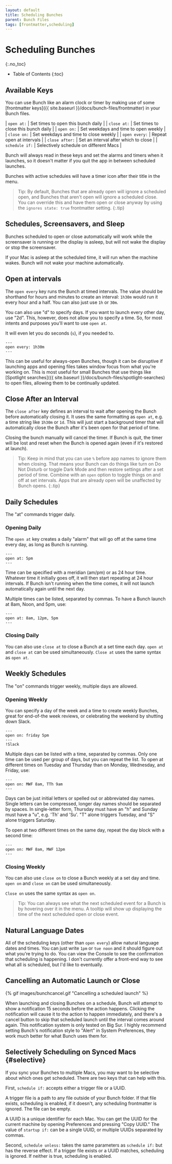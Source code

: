 ```yaml
---
layout: default
title: Scheduling Bunches
parent: Bunch Files
tags: [frontmatter,scheduling]
---
```

# Scheduling Bunches
{:.no_toc}
    
* Table of Contents
{:toc}

## Available Keys

You can use Bunch like an alarm clock or timer by making use of some [frontmatter keys]({{ site.baseurl }}/docs/bunch-files/frontmatter) in your Bunch files.

| `open at:`     | Set times to open this bunch daily     |
| `close at:`    | Set times to close this bunch daily    |
| `open on:`     | Set weekdays and time to open weekly   |
| `close on:`    | Set weekdays and time to close weekly  |
| `open every:`  | Repeat open at intervals               |
| `close after:` | Set an interval after which to close   |
| `schedule if:` | Selectively schedule on different Macs |


Bunch will always read in these keys and set the alarms and timers when it launches, so it doesn't matter if you quit the app in between scheduled launches.

Bunches with active schedules will have a timer icon after their title in the menu.

> Tip: By default, Bunches that are already open will ignore a scheduled open, and Bunches that aren't open will ignore a scheduled close. You can override this and have them open or close anyway by using the `ignores state: true` frontmatter setting.
{:.tip}

## Schedules, Screensavers, and Sleep

Bunches scheduled to open or close automatically will work while the screensaver is running or the display is asleep, but will not wake the display or stop the screensaver.

If your Mac is asleep at the scheduled time, it will run when the machine wakes. Bunch will not wake your machine automatically.

## Open at intervals

The `open every` key runs the Bunch at timed intervals. The value should be shorthand for hours and minutes to create an interval: `1h30m` would run it every hour and a half. You can also just use `1h` or `30m`. 

You can also use "d" to specify days. If you want to launch every other day, use "2d". This, however, does not allow you to specify a time. So, for most intents and purposes you'll want to use `open at`.

It will even let you do seconds (`s`), if you needed to.

```
---
open every: 1h30m
---
```

This can be useful for always-open Bunches, though it can be disruptive if launching apps and opening files takes window focus from what you're working on. This is most useful for small Bunches that use things like [Spotlight searches]({{ site.baseurl }}/docs/bunch-files/spotlight-searches) to open files, allowing them to be continually updated.

## Close After an Interval

The `close after` key defines an interval to wait after opening the Bunch before automatically closing it. It uses the same formatting as `open at`, e.g. a time string like `1h30m` or `1d`. This will just start a background timer that will automatically close the Bunch after it's been open for that period of time.

Closing the bunch manually will cancel the timer. If Bunch is quit, the timer will be lost and reset when the Bunch is opened again (even if it's restored at launch).

> Tip: Keep in mind that you can use `%` before app names to ignore them when closing. That means your Bunch can do things like turn on Do Not Disturb or toggle Dark Mode and then restore settings after a set period of time. Combine with  an `open` option to toggle things on and off at set intervals. Apps that are already open will be unaffected by Bunch opens.
{:.tip}

## Daily Schedules

The "at" commands trigger daily.

### Opening Daily

The `open at` key creates a daily "alarm" that will go off at the same time every day, as long as Bunch is running.

```
---
open at: 5pm
---
```

Time can be specified with a meridian (am/pm) or as 24 hour time. Whatever time it initially goes off, it will then start repeating at 24 hour intervals. If Bunch isn't running when the time comes, it will not launch automatically again until the next day.

Multiple times can be listed, separated by commas. To have a Bunch launch at 8am, Noon, and 5pm, use:

```
---
open at: 8am, 12pm, 5pm
---
```

### Closing Daily

You can also use `close at` to close a Bunch at a set time each day. `open at` and `close at` can be used simultaneously. `Close at` uses the same syntax as `open at`.

## Weekly Schedules

The "on" commands trigger weekly, multiple days are allowed.

### Opening Weekly

You can specify a day of the week and a time to create weekly Bunches, great for end-of-the week reviews, or celebrating the weekend by shutting down Slack.

```
---
open on: friday 5pm
---
!Slack
```

Multiple days can be listed with a time, separated by commas. Only one time can be used per group of days, but you can repeat the list. To open at different times on Tuesday and Thursday than on Monday, Wednesday, and Friday, use:

```
---
open on: MWF 8am, TTh 9am
---
```

Days can be just initial letters or spelled out or abbreviated day names. Single letters can be compressed, longer day names should be separated by spaces. In single-letter form, Thursday must have an "h" and Sunday must have a "u", e.g. 'Th' and 'Su'. "T" alone triggers Tuesday, and "S" alone triggers Saturday.

To open at two different times on the same day, repeat the day block with a second time:

```
---
open on: MWF 8am, MWF 12pm
---
```

### Closing Weekly

You can also use `close on` to close a Bunch weekly at a set day and time. `open on` and `close on` can be used simultaneously.

`Close on` uses the same syntax as `open on`.

> Tip: You can always see what the next scheduled event for a Bunch is by hovering over it in the menu. A tooltip will show up displaying the time of the next scheduled open or close event.

## Natural Language Dates

All of the scheduling keys (other than `open every`) allow natural language dates and times. You can just write `1pm` or `tue noon` and it should figure out what you're trying to do. You can view the Console to see the confirmation that scheduling is happening. I don't currently offer a front-end way to see what all is scheduled, but I'd like to eventually.

## Cancelling an Automatic Launch or Close

{% gif images/bunchcancel.gif "Cancelling a scheduled launch" %}

When launching and closing Bunches on a schedule, Bunch will attempt to show a notification 15 seconds before the action happens. Clicking the notification will cause it to the action to happen immediately, and there's a cancel button to skip that scheduled launch until the interval comes around again. This notification system is only tested on Big Sur. I highly recommend setting Bunch's notification style to "Alert" in System Preferences, they work much better for what Bunch uses them for.

## Selectively Scheduling on Synced Macs {#selective}

If you sync your Bunches to multiple Macs, you may want to be selective about which ones get scheduled. There are two keys that can help with this.

First, `schedule if:` accepts either a trigger file or a UUID. 

A trigger file is a path to any file outside of your Bunch folder. If that file exists, scheduling is enabled, if it doesn't, any scheduling frontmatter is ignored. The file can be empty.

A UUID is a unique identifier for each Mac. You can get the UUID for the current machine by opening Preferences and pressing "Copy UUID." The value of `startup if:` can be a single UUID, or multiple UUIDs separated by commas.

Second, `schedule unless:` takes the same parameters as `schedule if:` but has the reverse effect. If a trigger file exists or a UUID matches, scheduling is ignored. If neither is true, scheduling is enabled.
